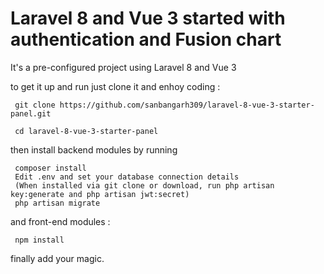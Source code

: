 # Laravel 8 and Vue 3 started with authentication and Fusion chart

It's a pre-configured project using Laravel 8 and Vue 3

to get it up and run just clone it and enhoy coding :

     git clone https://github.com/sanbangarh309/laravel-8-vue-3-starter-panel.git

     cd laravel-8-vue-3-starter-panel



then install backend modules by running 

     composer install
     Edit .env and set your database connection details
     (When installed via git clone or download, run php artisan key:generate and php artisan jwt:secret)
     php artisan migrate

and front-end modules :

     npm install

finally add your magic.     

